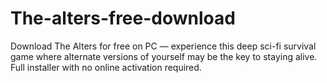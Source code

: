 # The-alters-free-download
Download The Alters for free on PC — experience this deep sci-fi survival game where alternate versions of yourself may be the key to staying alive. Full installer with no online activation required.
